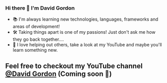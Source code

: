 ### Hi there 👋 I'm David Gordon

* 📚 I'm always learning new technologies, languages, frameworks and areas of development!
* 🛠 Taking things apart is one of my passions! Just don't ask me how they go back together....
* 🎥 I love helping out others, take a look at my YouTube and maybe you'll learn something new.

## Feel free to checkout my YouTube channel <a href="https://www.youtube.com/@davidgordon12">@David Gordon</a> (Coming soon 👀)
